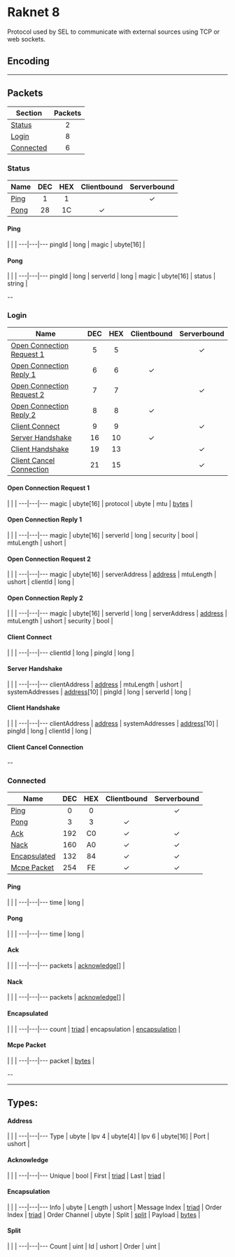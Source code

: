 # Raknet 8

Protocol used by SEL to communicate with external sources using TCP or web sockets.

## Encoding

--------

## Packets

Section | Packets
---|:---:
[Status](#status) | 2
[Login](#login) | 8
[Connected](#connected) | 6

### Status

Name | DEC | HEX | Clientbound | Serverbound
---|:---:|:---:|:---:|:---:
[Ping](#ping) | 1 | 1 |  | ✓
[Pong](#pong) | 28 | 1C | ✓ | 

#### Ping

 | | | 
---|---|---
pingId | long | 
magic | ubyte[16] | 

#### Pong

 | | | 
---|---|---
pingId | long | 
serverId | long | 
magic | ubyte[16] | 
status | string | 



--

### Login

Name | DEC | HEX | Clientbound | Serverbound
---|:---:|:---:|:---:|:---:
[Open Connection Request 1](#open-connection-request-1) | 5 | 5 |  | ✓
[Open Connection Reply 1](#open-connection-reply-1) | 6 | 6 | ✓ | 
[Open Connection Request 2](#open-connection-request-2) | 7 | 7 |  | ✓
[Open Connection Reply 2](#open-connection-reply-2) | 8 | 8 | ✓ | 
[Client Connect](#client-connect) | 9 | 9 |  | ✓
[Server Handshake](#server-handshake) | 16 | 10 | ✓ | 
[Client Handshake](#client-handshake) | 19 | 13 |  | ✓
[Client Cancel Connection](#client-cancel-connection) | 21 | 15 |  | ✓

#### Open Connection Request 1

 | | | 
---|---|---
magic | ubyte[16] | 
protocol | ubyte | 
mtu | [bytes](#bytes) | 

#### Open Connection Reply 1

 | | | 
---|---|---
magic | ubyte[16] | 
serverId | long | 
security | bool | 
mtuLength | ushort | 

#### Open Connection Request 2

 | | | 
---|---|---
magic | ubyte[16] | 
serverAddress | [address](#address) | 
mtuLength | ushort | 
clientId | long | 

#### Open Connection Reply 2

 | | | 
---|---|---
magic | ubyte[16] | 
serverId | long | 
serverAddress | [address](#address) | 
mtuLength | ushort | 
security | bool | 

#### Client Connect

 | | | 
---|---|---
clientId | long | 
pingId | long | 

#### Server Handshake

 | | | 
---|---|---
clientAddress | [address](#address) | 
mtuLength | ushort | 
systemAddresses | [address](#address)[10] | 
pingId | long | 
serverId | long | 

#### Client Handshake

 | | | 
---|---|---
clientAddress | [address](#address) | 
systemAddresses | [address](#address)[10] | 
pingId | long | 
clientId | long | 

#### Client Cancel Connection



--

### Connected

Name | DEC | HEX | Clientbound | Serverbound
---|:---:|:---:|:---:|:---:
[Ping](#ping) | 0 | 0 |  | ✓
[Pong](#pong) | 3 | 3 | ✓ | 
[Ack](#ack) | 192 | C0 | ✓ | ✓
[Nack](#nack) | 160 | A0 | ✓ | ✓
[Encapsulated](#encapsulated) | 132 | 84 | ✓ | ✓
[Mcpe Packet](#mcpe-packet) | 254 | FE | ✓ | ✓

#### Ping

 | | | 
---|---|---
time | long | 

#### Pong

 | | | 
---|---|---
time | long | 

#### Ack

 | | | 
---|---|---
packets | [acknowledge](#acknowledge)[] | 

#### Nack

 | | | 
---|---|---
packets | [acknowledge](#acknowledge)[] | 

#### Encapsulated

 | | | 
---|---|---
count | [triad](#triad) | 
encapsulation | [encapsulation](#encapsulation) | 

#### Mcpe Packet

 | | | 
---|---|---
packet | [bytes](#bytes) | 



--



--------

## Types:

#### Address

 | | | 
---|---|---
Type | ubyte | 
Ipv 4 | ubyte[4] | 
Ipv 6 | ubyte[16] | 
Port | ushort | 

#### Acknowledge

 | | | 
---|---|---
Unique | bool | 
First | [triad](#triad) | 
Last | [triad](#triad) | 

#### Encapsulation

 | | | 
---|---|---
Info | ubyte | 
Length | ushort | 
Message Index | [triad](#triad) | 
Order Index | [triad](#triad) | 
Order Channel | ubyte | 
Split | [split](#split) | 
Payload | [bytes](#bytes) | 

#### Split

 | | | 
---|---|---
Count | uint | 
Id | ushort | 
Order | uint | 

